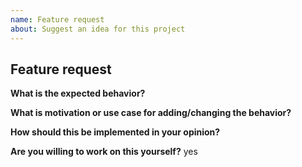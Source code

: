 ```yaml
---
name: Feature request
about: Suggest an idea for this project
---
```


<!-- Please don't delete this template or we'll close your issue -->

## Feature request

<!-- Issues which contain questions or support requests will be closed. -->

<!-- Before creating an issue please make sure you are using the latest version of webpack. -->

<!-- Check if this feature need to be implemented in a plugin or loader instead -->

<!-- If yes: file the issue on the plugin/loader repo -->

<!-- Features related to the development server should be filed on this repo instead -->

**What is the expected behavior?**

**What is motivation or use case for adding/changing the behavior?**

**How should this be implemented in your opinion?**

**Are you willing to work on this yourself?**
yes
